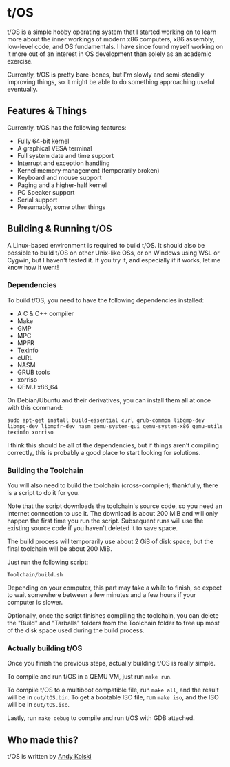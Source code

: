 
# t/OS

t/OS is a simple hobby operating system that I started working on to learn more about the inner workings of modern x86 computers, x86 assembly, low-level code, and OS fundamentals. I have since found myself working on it more out of an interest in OS development than solely as an academic exercise.

Currently, t/OS is pretty bare-bones, but I'm slowly and semi-steadily improving things, so it might be able to do something approaching useful eventually.

## Features & Things

Currently, t/OS has the following features:

- Fully 64-bit kernel
- A graphical VESA terminal
- Full system date and time support
- Interrupt and exception handling
- <s>Kernel memory management</s> (temporarily broken)
- Keyboard and mouse support
- Paging and a higher-half kernel
- PC Speaker support
- Serial support
- Presumably, some other things

## Building & Running t/OS

A Linux-based environment is required to build t/OS. It should also be possible to build t/OS on other Unix-like OSs, or on Windows using WSL or Cygwin, but I haven't tested it. If you try it, and especially if it works, let me know how it went!

### Dependencies

To build t/OS, you need to have the following dependencies installed:

- A C & C++ compiler
- Make
- GMP
- MPC
- MPFR
- Texinfo
- cURL
- NASM
- GRUB tools
- xorriso
- QEMU x86_64

On Debian/Ubuntu and their derivatives, you can install them all at once with this command:

```console
sudo apt-get install build-essential curl grub-common libgmp-dev libmpc-dev libmpfr-dev nasm qemu-system-gui qemu-system-x86 qemu-utils texinfo xorriso 
```

I think this should be all of the dependencies, but if things aren't compiling correctly, this is probably a good place to start looking for solutions.

### Building the Toolchain

You will also need to build the toolchain (cross-compiler); thankfully, there is a script to do it for you.

Note that the script downloads the toolchain's source code, so you need an internet connection to use it. The download is about 200 MiB and will only happen the first time you run the script. Subsequent runs will use the existing source code if you haven't deleted it to save space.

The build process will temporarily use about 2 GiB of disk space, but the final toolchain will be about 200 MiB.

Just run the following script:

```console
Toolchain/build.sh
```

Depending on your computer, this part may take a while to finish, so expect to wait somewhere between a few minutes and a few hours if your computer is slower.

Optionally, once the script finishes compiling the toolchain, you can delete the "Build" and "Tarballs" folders from the Toolchain folder to free up most of the disk space used during the build process.

### Actually building t/OS

Once you finish the previous steps, actually building t/OS is really simple.

To compile and run t/OS in a QEMU VM, just run `make run`.

To compile t/OS to a multiboot compatible file, run `make all`, and the result will be in `out/tOS.bin`.
To get a bootable ISO file, run `make iso`, and the ISO will be in `out/tOS.iso`.

Lastly, run `make debug` to compile and run t/OS with GDB attached.

## Who made this?

t/OS is written by [Andy Kolski](https://andyk.ca/)
